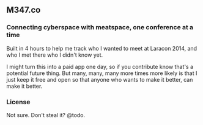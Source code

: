 ## M347.co
### Connecting cyberspace with meatspace, one conference at a time

Built in 4 hours to help me track who I wanted to meet at Laracon 2014, and who I met there who I didn't know yet.

I might turn this into a paid app one day, so if you contribute know that's a potential future thing. But many, many, many more times more likely is that I just keep it free and open so that anyone who wants to make it better, can make it better.

### License

Not sure. Don't steal it? @todo.
